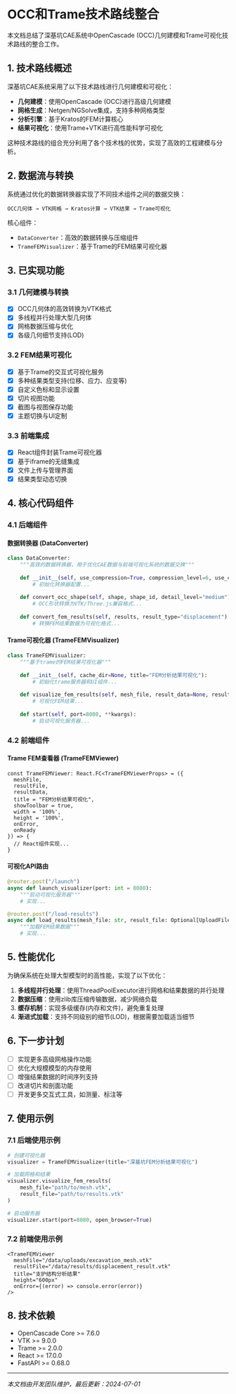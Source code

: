 # OCC和Trame技术路线整合

本文档总结了深基坑CAE系统中OpenCascade (OCC)几何建模和Trame可视化技术路线的整合工作。

## 1. 技术路线概述

深基坑CAE系统采用了以下技术路线进行几何建模和可视化：

- **几何建模**：使用OpenCascade (OCC)进行高级几何建模
- **网格生成**：Netgen/NGSolve集成，支持多种网格类型
- **分析引擎**：基于Kratos的FEM计算核心
- **结果可视化**：使用Trame+VTK进行高性能科学可视化

这种技术路线的组合充分利用了各个技术栈的优势，实现了高效的工程建模与分析。

## 2. 数据流与转换

系统通过优化的数据转换器实现了不同技术组件之间的数据交换：

```
OCC几何体 → VTK网格 → Kratos计算 → VTK结果 → Trame可视化
```

核心组件：
- `DataConverter`：高效的数据转换与压缩组件
- `TrameFEMVisualizer`：基于Trame的FEM结果可视化器

## 3. 已实现功能

### 3.1 几何建模与转换

- [x] OCC几何体的高效转换为VTK格式
- [x] 多线程并行处理大型几何体
- [x] 网格数据压缩与优化
- [x] 各级几何细节支持(LOD)

### 3.2 FEM结果可视化

- [x] 基于Trame的交互式可视化服务
- [x] 多种结果类型支持(位移、应力、应变等)
- [x] 自定义色标和显示设置
- [x] 切片视图功能
- [x] 截图与视图保存功能
- [x] 主题切换与UI定制

### 3.3 前端集成

- [x] React组件封装Trame可视化器
- [x] 基于iframe的无缝集成
- [x] 文件上传与管理界面
- [x] 结果类型动态切换

## 4. 核心代码组件

### 4.1 后端组件

#### 数据转换器 (DataConverter)

```python
class DataConverter:
    """高效的数据转换器，用于优化CAE数据与前端可视化系统的数据交换"""
    
    def __init__(self, use_compression=True, compression_level=6, use_cache=True):
        # 初始化转换器配置...
    
    def convert_occ_shape(self, shape, shape_id, detail_level="medium"):
        # OCC形状转换为VTK/Three.js兼容格式...
        
    def convert_fem_results(self, results, result_type="displacement"):
        # 转换FEM结果数据为可视化格式...
```

#### Trame可视化器 (TrameFEMVisualizer)

```python
class TrameFEMVisualizer:
    """基于trame的FEM结果可视化器"""
    
    def __init__(self, cache_dir=None, title="FEM分析结果可视化"):
        # 初始化trame服务器和UI组件...
    
    def visualize_fem_results(self, mesh_file, result_data=None, result_file=None):
        # 可视化FEM结果...
        
    def start(self, port=8080, **kwargs):
        # 启动可视化服务器...
```

### 4.2 前端组件

#### Trame FEM查看器 (TrameFEMViewer)

```tsx
const TrameFEMViewer: React.FC<TrameFEMViewerProps> = ({
  meshFile,
  resultFile,
  resultData,
  title = "FEM分析结果可视化",
  showToolbar = true,
  width = '100%',
  height = '100%',
  onError,
  onReady
}) => {
  // React组件实现...
}
```

#### 可视化API路由

```python
@router.post("/launch")
async def launch_visualizer(port: int = 8080):
    """启动可视化服务器"""
    # 实现...

@router.post("/load-results")
async def load_results(mesh_file: str, result_file: Optional[UploadFile] = None):
    """加载FEM结果数据"""
    # 实现...
```

## 5. 性能优化

为确保系统在处理大型模型时的高性能，实现了以下优化：

1. **多线程并行处理**：使用ThreadPoolExecutor进行网格和结果数据的并行处理
2. **数据压缩**：使用zlib库压缩传输数据，减少网络负载
3. **缓存机制**：实现多级缓存(内存和文件)，避免重复处理
4. **渐进式加载**：支持不同级别的细节(LOD)，根据需要加载适当细节

## 6. 下一步计划

- [ ] 实现更多高级网格操作功能
- [ ] 优化大规模模型的内存使用
- [ ] 增强结果数据的时间序列支持
- [ ] 改进切片和剖面功能
- [ ] 开发更多交互式工具，如测量、标注等

## 7. 使用示例

### 7.1 后端使用示例

```python
# 创建可视化器
visualizer = TrameFEMVisualizer(title="深基坑FEM分析结果可视化")

# 加载网格和结果
visualizer.visualize_fem_results(
    mesh_file="path/to/mesh.vtk",
    result_file="path/to/results.vtk"
)

# 启动服务器
visualizer.start(port=8080, open_browser=True)
```

### 7.2 前端使用示例

```tsx
<TrameFEMViewer
  meshFile="/data/uploads/excavation_mesh.vtk"
  resultFile="/data/results/displacement_result.vtk"
  title="支护结构分析结果"
  height="600px"
  onError={(error) => console.error(error)}
/>
```

## 8. 技术依赖

- OpenCascade Core >= 7.6.0
- VTK >= 9.0.0
- Trame >= 2.0.0
- React >= 17.0.0
- FastAPI >= 0.68.0

---

*本文档由开发团队维护，最后更新：2024-07-01* 
